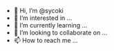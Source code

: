 - 👋 Hi, I’m @sycoki
- 👀 I’m interested in ...
- 🌱 I’m currently learning ...
- 💞️ I’m looking to collaborate on ...
- 📫 How to reach me ...

<!---
sycoki/sycoki is a ✨ special ✨ repository because its `README.md` (this file) appears on your GitHub profile.
You can click the Preview link to take a look at your changes.
--->

